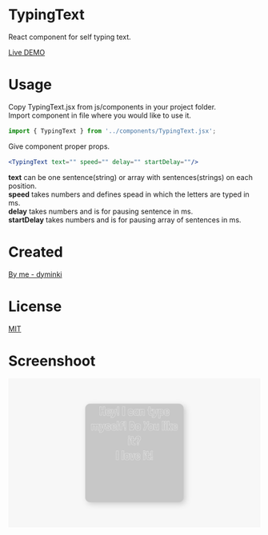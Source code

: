 # TypingText
React component for self typing text.

[Live DEMO](https://dyminki.github.io/TypingText/)

# Usage
Copy TypingText.jsx from js/components in your project folder.  
Import component in file where you would like to use it.
```jsx
import { TypingText } from '../components/TypingText.jsx';
```

Give component proper props.
```jsx
<TypingText text="" speed="" delay="" startDelay=""/>
```
**text** can be one sentence(string) or array with sentences(strings) on each position.  
**speed** takes numbers and defines spead in which the letters are typed in ms.  
**delay** takes numbers and is for pausing sentence in ms.  
**startDelay** takes numbers and is for pausing array of sentences in ms.

# Created
[By me - dyminki](https://github.com/dyminki)

# License
[MIT](https://en.wikipedia.org/wiki/MIT_License)

# Screenshoot

![Image](https://github.com/dyminki/TypingText/blob/master/inf.png)
